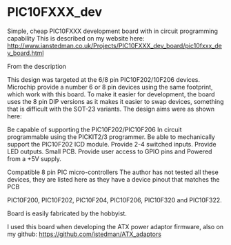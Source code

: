 # PIC10FXXX_dev
Simple, cheap PIC10FXXX development board with in circuit programming capability
This is described on my website here:
http://www.ianstedman.co.uk/Projects/PIC10FXXX_dev_board/pic10fxxx_dev_board.html

From the description

This design was  targeted at the 6/8 pin PIC10F202/10F206 devices. Microchip provide a number 6 or 8 pin devices 
using the same footprint, which work with this board. To make it easier for development, the board uses the 8 pin DIP
 versions as it makes it easier to swap devices, something that is difficult with the SOT-23 variants.
 The design aims were as shown here:

Be capable of supporting the PIC10F202/PIC10F206
In circuit programmable using the PICKIT2/3 programmer.
Be able to mechanically support the PIC10F202 ICD module.
Provide 2-4 switched inputs.
Provide LED outputs.
Small PCB.
Provide user access to GPIO pins and
Powered from a +5V supply.

Compatible 8 pin PIC micro-controllers
The author has not tested all these devices, they are listed here as they have a device pinout that matches the PCB

PIC10F200, PIC10F202, PIC10F204, PIC10F206, PIC10F320 and PIC10F322.


Board is easily fabricated by the hobbyist.

I used this board when developing the ATX power adaptor firmware, also on my github:
https://github.com/istedman/ATX_adaptors

